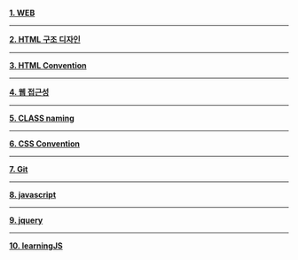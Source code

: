 

**[1. WEB](https://github.com/dabin-lee/ddbb/tree/master/WEB_develop)**

---

**[2. HTML 구조 디자인 ](https://github.com/dabin-lee/ddbb/tree/master/html_design)**

---

**[3. HTML Convention ](https://github.com/dabin-lee/ddbb/tree/master/HTML_Convention)**

---

**[4. 웹 접근성 ](https://github.com/dabin-lee/ddbb/tree/master/Web_accessibility)**

---

**[5. CLASS naming ](https://github.com/dabin-lee/ddbb/tree/master/CSS_metodologia)**

---

**[6. CSS Convention](https://github.com/dabin-lee/ddbb/tree/master/CSS_Convention)**

---
**[7. Git ](https://github.com/dabin-lee/ddbb/tree/master/Git)**

---
**[8. javascript ](https://github.com/dabin-lee/ddbb/tree/master/Javascript_)**

---
**[9. jquery ](https://github.com/dabin-lee/ddbb/tree/master/jQuery)**

---
**[10. learningJS ](https://github.com/dabin-lee/blob/master/learningJS)**